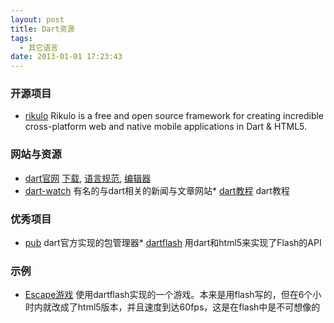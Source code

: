 ```yaml
---
layout: post
title: Dart资源
tags:
  - 其它语言
date: 2013-01-01 17:23:43
---
```


### 开源项目

*   [rikulo](http://rikulo.org/) Rikulo is a free and open source framework for creating incredible cross-platform web and native mobile applications in Dart & HTML5.

### 网站与资源

*   [dart官网](http://www.dartlang.org/) [下载](http://www.dartlang.org/downloads.html), [语言规范](http://www.dartlang.org/docs/spec/), [编辑器](http://www.dartlang.org/docs/editor/)
*   [dart-watch](http://blog.dartwatch.com/) 有名的与dart相关的新闻与文章网站*   [dart教程](http://c.dart-examples.com/learn) dart教程

### 优秀项目

*   [pub](http://www.dartlang.org/docs/pub-package-manager) dart官方实现的包管理器*   [dartflash](https://github.com/bp74/dartflash) 用dart和html5来实现了Flash的API

### 示例

*   [Escape游戏](http://www.dartflash.com/apps/escape/escape.html) 使用dartflash实现的一个游戏。本来是用flash写的，但在6个小时内就改成了html5版本，并且速度到达60fps，这是在flash中是不可想像的